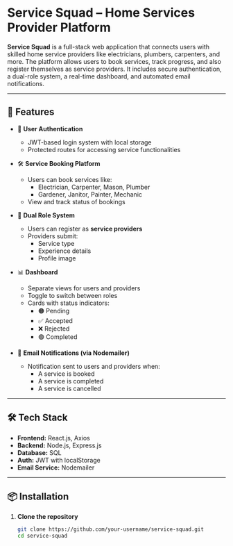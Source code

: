 # Service Squad – Home Services Provider Platform

**Service Squad** is a full-stack web application that connects users with skilled home service providers like electricians, plumbers, carpenters, and more. The platform allows users to book services, track progress, and also register themselves as service providers. It includes secure authentication, a dual-role system, a real-time dashboard, and automated email notifications.

---

## 🚀 Features

- 🔐 **User Authentication**
  - JWT-based login system with local storage
  - Protected routes for accessing service functionalities

- 🛠️ **Service Booking Platform**
  - Users can book services like:
    - Electrician, Carpenter, Mason, Plumber
    - Gardener, Janitor, Painter, Mechanic
  - View and track status of bookings

- 👥 **Dual Role System**
  - Users can register as **service providers**
  - Providers submit:
    - Service type
    - Experience details
    - Profile image

- 📊 **Dashboard**
  - Separate views for users and providers
  - Toggle to switch between roles
  - Cards with status indicators:
    - 🟠 Pending
    - ✅ Accepted
    - ❌ Rejected
    - 🟢 Completed

- 📧 **Email Notifications (via Nodemailer)**
  - Notification sent to users and providers when:
    - A service is booked
    - A service is completed
    - A service is cancelled

---

## 🛠️ Tech Stack

- **Frontend:** React.js, Axios
- **Backend:** Node.js, Express.js
- **Database:** SQL
- **Auth:** JWT with localStorage
- **Email Service:** Nodemailer

---

## 📦 Installation

1. **Clone the repository**
   ```bash
   git clone https://github.com/your-username/service-squad.git
   cd service-squad
